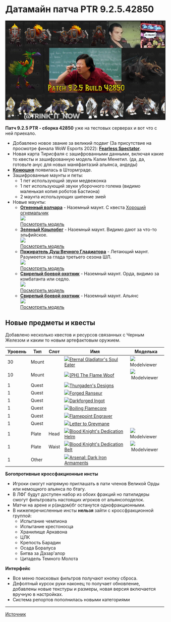 # Датамайн патча PTR 9.2.5.42850

<center>
<img src=https://raw.githubusercontent.com/MagicalCow/TrinkIT-News/main/Assets/MMC10463/MMC10463-1.png float=center border=2>
</center>

**Патч 9.2.5 PTR - сборка 42850** уже на тестовых серверах и вот что с ней приехало.  
  

- Добавлено новое звание за великий подвиг (За присутствие на просмотре финала WoW Esports 2022): **[Fearless Spectator](https://ptr.wowhead.com/achievement=15594)**.
- Новая карта Тирисфаля с зашифрованными данными, включая какие то квесты и зашифрованную модель Калии Менетил. (да, да, готовьте анус для новых маняфантазий альянса, андеды)
- **[Конюшня](https://twitter.com/MrGMYT/status/1506348802248220684)** появилась в Штормграде.
- Зашифрованные маунты и петы:  
    - 1 пет использующий звуки медвежонка
    - 1 пет использующий звуки уборочного голема (видимо маленькая копия роботов Бастиона)
    - 2 маунта использующих шипение змей
- Новые маунты:  
    - **[Огненный волчара](https://ptr.wowhead.com/spell=369666)** \- Наземный маунт. С квеста [Хороший огнемальчик](https://ptr.wowhead.com/quest=65564/good-fiery-boy)  
	<a href="https://ptr.wowhead.com/spell=369666/ph-the-flame-woof#modelviewer"><img src="https://media.mmo-champion.com/images/news/2022/march/TheFlameWoof.jpg" align="bottom" height="150"><br>Посмотреть модель</a>
    - **[Зеленый Крылобег](https://ptr.wowhead.com/spell=370620)** \- Наземный маунт. Видимо дают за что-то эльфийское.  
	<a href="https://ptr.wowhead.com/spell=370620#modelviewer"><img src="https://media.mmo-champion.com/images/news/2022/march/GreenHawkstrider.jpg" align="bottom" height="150"><br>Посмотреть модель</a>
    - **[Пожиратель Душ Вечного Гладиатора](https://ptr.wowhead.com/spell=370346)** \- Летающий маунт. Разумеется за глада третьего сезона ШЛ.  
	<a href="https://ptr.wowhead.com/spell=370346#modelviewer"><img src="https://media.mmo-champion.com/images/news/2022/march/EternalGladiatorsSoulEater.jpg" align="bottom" height="150"><br>Посмотреть модель</a>
    - **[Свирепый боевой охотник](https://ptr.wowhead.com/spell=349823)** \- Наземный маунт. Орда, видимо за комбатанта или седло.  
	<a href="https://ptr.wowhead.com/spell=349823#modelviewer"><img src="https://media.mmo-champion.com/images/news/2022/march/ViciousWarstalkerHorde.jpg" align="bottom" height="150"><br>Посмотреть модель</a>
    - **[Свирепый боевой охотник](https://ptr.wowhead.com/spell=349824)** \- Наземный маунт. Альянс  
	<a href="https://ptr.wowhead.com/spell=349824#modelviewer"><img src="https://media.mmo-champion.com/images/news/2022/march/ViciousWarstalkerAlliance.jpg" align="bottom" height="150"><br>Посмотреть модель</a>

## Новые предметы и квесты  

Добавлено несколько квестов и ресурсов связанных с Черным Железом и каким то новым артефактовым оружием.

| Уровень | Тип | Слот | Имя | Моделька |
| --- | --- | --- | --- | --- |
| 30 | Mount |  | [![](https://icons.wowdb.com/ptr/small/inv_shadebeastmount_orange.jpg?42850)](https://ptr.wowdb.com/items/191290-eternal-gladiators-soul-eater)[Eternal Gladiator's Soul Eater](https://ptr.wowdb.com/items/191290-eternal-gladiators-soul-eater) | ![](https://media.mmo-champion.com/images/news/2017/march/3dButton.png) Modelviewer |
| 10 | Mount |  | [![](https://icons.wowdb.com/ptr/small/inv_darkhoundmount.jpg?42850)](https://ptr.wowdb.com/items/191123-ph-the-flame-woof)[\[PH\] The Flame Woof](https://ptr.wowdb.com/items/191123-ph-the-flame-woof) | ![](https://media.mmo-champion.com/images/news/2017/march/3dButton.png) Modelviewer |
| 1 | Quest |  | [![](https://icons.wowdb.com/ptr/small/inv_scroll_16.jpg?42850)](https://ptr.wowdb.com/items/184894-thurgadens-designs)[Thurgaden's Designs](https://ptr.wowdb.com/items/184894-thurgadens-designs) |  |
| 1 | Quest |  | [![](https://icons.wowdb.com/ptr/small/inv_spear_10.jpg?42850)](https://ptr.wowdb.com/items/184895-forged-ranseur)[Forged Ranseur](https://ptr.wowdb.com/items/184895-forged-ranseur) |  |
| 1 | Quest |  | [![](https://icons.wowdb.com/ptr/small/inv_ingot_mithril.jpg?42850)](https://ptr.wowdb.com/items/184915-darkforged-ingot)[Darkforged Ingot](https://ptr.wowdb.com/items/184915-darkforged-ingot) |  |
| 1 | Quest |  | [![](https://icons.wowdb.com/ptr/small/ability_vehicle_demolisherflamecatapult.jpg?42850)](https://ptr.wowdb.com/items/184916-boiling-flamecore)[Boiling Flamecore](https://ptr.wowdb.com/items/184916-boiling-flamecore) |  |
| 1 | Quest |  | [![](https://icons.wowdb.com/ptr/small/inv_knife_1h_pandung_c_01.jpg?42850)](https://ptr.wowdb.com/items/184917-flamepoint-engraver)[Flamepoint Engraver](https://ptr.wowdb.com/items/184917-flamepoint-engraver) |  |
| 1 | Quest |  | [![](https://icons.wowdb.com/ptr/small/inv_letter_18.jpg?42850)](https://ptr.wowdb.com/items/191034-letter-to-greymane)[Letter to Greymane](https://ptr.wowdb.com/items/191034-letter-to-greymane) |  |
| 1 | Plate | Head | [![](https://icons.wowdb.com/ptr/small/inv_helm_plate_raidpaladin_s_01.jpg?42850)](https://ptr.wowdb.com/items/191553-blood-knights-dedication-helm)[Blood Knight's Dedication Helm](https://ptr.wowdb.com/items/191553-blood-knights-dedication-helm) | ![](https://media.mmo-champion.com/images/news/2017/march/3dButton.png) Modelviewer |
| 1 | Plate | Waist | [![](https://icons.wowdb.com/ptr/small/inv_belt_plate_raidpaladin_s_01.jpg?42850)](https://ptr.wowdb.com/items/191554-blood-knights-dedication-belt)[Blood Knight's Dedication Belt](https://ptr.wowdb.com/items/191554-blood-knights-dedication-belt) | ![](https://media.mmo-champion.com/images/news/2017/march/3dButton.png) Modelviewer |
| 1 | Other |  | [![](https://icons.wowdb.com/ptr/small/inv_staff_2h_darkirondwarf_d_01.jpg?42850)](https://ptr.wowdb.com/items/184922-arsenal-dark-iron-armaments)[Arsenal: Dark Iron Armaments](https://ptr.wowdb.com/items/184922-arsenal-dark-iron-armaments) |
  
**Богопротивные кроссфакционные инсты**  

- Игроки смогут напрямую приглашать в пати членов Великой Орды или немощного альянса по бтагу.
- В ЛФГ будут доступен набор из обоих фракций но патилидеры смогут фильтровать настоящих игроков от альянсоподелок.
- Матчи на арене и р(андом)бг останутся однофракционными.
- В нижеперечисленные инсты **нельзя** зайти с кроссфракционной группой:  
    - Испытание чемпиона
    - Испытание крестоносца
    - Хранилище Аркавона
    - ЦЛК
    - Крепость Барадин
    - Осада Боралуса
    - Битва за Дазар'алор
    - Цитадель Темного Молота

**Интерфейс**  

- Все меню поисковых фильтров получают кнопку сброса.
- Дефолтный курсок руки наконец то получает обновление, добавлены новые текстуры и размеры, новая версия включается вручную в настройках.
- Система репортов пополнилась новыми категориями

<!--  
**Ачивки**  

- [Dancing Machine](https://ptr.wowhead.com/achievement=15221) Complete the Darkmoon Faire achievements listed below. Toy Reward: Dance Dance Darkmoon. 10 points.
- [Shadowlands Keystone Hero: Season Three](https://ptr.wowhead.com/achievement=15506/#42614-42850) Attain a Mythic+ Rating of at least 3000 during Shadowlands Season Three. ~Account Wide.~
- [Eternal Gladiator's Soul Eater (New)](https://ptr.wowhead.com/achievement=15612/#42614-42850) Obtain the Eternal Gladiator's Soul Eater from Shadowlands Season 4. Account Wide.
- [Challenger I: Shadowlands Season 4 (New)](https://ptr.wowhead.com/achievement=15600/#42614-42850) Earn the rank of Challenger I during Shadowlands Season 4. Title Reward: Challenger.
- [Challenger II: Shadowlands Season 4 (New)](https://ptr.wowhead.com/achievement=15601/#42614-42850) Earn the rank of Challenger II during Shadowlands Season 4.
- [Combatant I: Shadowlands Season 4 (New)](https://ptr.wowhead.com/achievement=15609/#42614-42850) Earn the rank of Combatant I during Shadowlands Season 4. Title Reward: Combatant.
- [Combatant II: Shadowlands Season 4 (New)](https://ptr.wowhead.com/achievement=15610/#42614-42850) Earn the rank of Combatant II during Shadowlands Season 4.
- [Duelist: Shadowlands Season 4 (New)](https://ptr.wowhead.com/achievement=15604/#42614-42850) Earn the rank of Duelist during Shadowlands Season 4. Title Reward: Duelist.
- [Eternal Combatant (New)](https://ptr.wowhead.com/achievement=15598/#42614-42850) Account Wide.
- [Eternal Combatant (New)](https://ptr.wowhead.com/achievement=15599/#42614-42850) Account Wide.
- [Eternal Gladiator: Shadowlands Season 4 (New)](https://ptr.wowhead.com/achievement=15606/#42614-42850) End Shadowlands PvP Season 4 in the top 0.1% of the 3v3 arena ladder (requires 150 games won on your current faction in Shadowlands Season 4). Title Reward: Eternal Gladiator.
- [Gladiator: Shadowlands Season 4 (New)](https://ptr.wowhead.com/achievement=15605/#42614-42850) Win 50 3v3 games while at Elite rank during Shadowlands Season 4. Reward: Gladiator Mount and Gladiator Title.
- [Hero of the Alliance: Eternal (New)](https://ptr.wowhead.com/achievement=15608/#42614-42850) End Shadowlands Season 4 in the top 0.5% of the rated battleground ladder (requires 50 games won on your current faction in Shadowlands Season 4).
- [Hero of the Horde: Eternal (New)](https://ptr.wowhead.com/achievement=15607/#42614-42850) End Shadowlands Season 4 in the top 0.5% of the rated battleground ladder (requires 50 games won on your current faction in Shadowlands Season 4).
- [Rival I: Shadowlands Season 4 (New)](https://ptr.wowhead.com/achievement=15602/#42614-42850) Earn the rank of Rival I during Shadowlands Season 4. Title Reward: Rival.
- [Rival II: Shadowlands Season 4 (New)](https://ptr.wowhead.com/achievement=15603/#42614-42850) Earn the rank of Rival II during Shadowlands Season 4.
- [Fearless Spectator (New)](https://ptr.wowhead.com/achievement=15594/#42614-42850) Witness the 2022 WoW Esports Finals! Title Reward: Fearless Spectator. Account Wide.
- [9.2 ZM - Cypher System - Talent Research Started - Sopranian (copy) (New)](https://ptr.wowhead.com/achievement=15593/#42614-42850) Account Wide.
- [9.2 ZM - Cypher System - Talent Research Started - Trebalim (fixed) (New)](https://ptr.wowhead.com/achievement=15592/#42614-42850) Account Wide.
- [9.2 ZM - Cypher System - Talent Research Started - Trebalim (old)](https://ptr.wowhead.com/achievement=15571/#42614-42850) Name changed from " 9.2 ZM - Cypher System - Talent Research Started - Trebalim" to " 9.2 ZM - Cypher System - Talent Research Started - Trebalim (old)".

**Спеллы**  

**Item Set Bonuses**  
- [Ashes to Ashes](https://ptr.wowhead.com/spell=363677/#42614-42850) When you benefit from Art of War, you gain Seraphim for ~2 sec.~ 3 sec.
- [Calamitous Crescendo](https://ptr.wowhead.com/spell=363953/#42614-42850) While Agony, Corruption, and Unstable Affliction are active, your Shadow Bolt has a ~20%~ 30% chance to make your next Malefic Rapture cost no Soul Shards and cast instantly.
- [Celestial Pillar](https://ptr.wowhead.com/spell=364423/#42614-42850) Entering Lunar Eclipse creates a Fury of Elune at ~25%~ 20% effectiveness that follows your current target for 8 sec.
- [Deliberate Malice](https://ptr.wowhead.com/spell=364437/#42614-42850) Malefic Rapture's damage is increased by ~15%~ 25% and each cast extends the duration of Corruption, Agony, and Unstable Affliction by 2 sec.
- [Frenzied Destruction](https://ptr.wowhead.com/spell=363738/#42614-42850) Raging Blow has a 20% chance to grant Recklessness for ~4 sec.~ 3 sec.
- [Frenzied Destruction](https://ptr.wowhead.com/spell=364554/#42614-42850) Raging Blow deals ~15%~ 10% increased damage and gains an additional charge.
- [Harvest Time](https://ptr.wowhead.com/spell=363560/#42614-42850) Your minions deal ~5%~ 10% increased damage. When Soul Reaper's secondary effect triggers, this bonus increases to ~25% for 8 seconds.~ 50% for 8 seconds.
- [Heart of the Lion](https://ptr.wowhead.com/spell=364416/#42614-42850) Each combo point spent reduces the cooldown of Berserk by ~0.5 sec.~ 0.7 sec.
- [Killing Frenzy](https://ptr.wowhead.com/spell=363665/#42614-42850) Kill Command critical hits ~increase~ empower your next Cobra Shot or Multi-Shot, increasing the damage and cooldown reduction of ~your next Cobra Shot by 40%.~ Cobra Shot by 40% or causing Multi-Shot to grant an additional 6.0 sec of Beast Cleave.
- [Sickle of the Lion](https://ptr.wowhead.com/spell=363498/#42614-42850) Entering Berserk causes you to strike all nearby enemies, dealing ~\[ 320.2%~ \[ 400.25% of Attack Power \] Bleed damage over 10 sec. Deals reduced damage beyond 8 targets.
- [Umbral Infusion](https://ptr.wowhead.com/spell=363497/#42614-42850) While in an Eclipse, the cost of Starsurge and Starfall is reduced by ~20%.~ 15%.

 
 ![](https://static.mmo-champion.com/mmoc/images/icons/ideathknights.gif)
 **Death Knight** ([Forums](https://www.mmo-champion.com/forums/269-Death-Knight), [Talent Calculator](https://ptr.wowdb.com/talent-calculator#Y))  
**Blood, Frost, Unholy**  

- [Spellwarden](https://ptr.wowhead.com/spell=356332/#42614-42850) Rune of Spellwarding is applied to you with ~100%~ 50% increased effect. PvP Talent. PvP Talent. Requires DeathKnight. Requires level 10.

  
 ![](https://static.mmo-champion.com/mmoc/images/icons/images.gif)
 **Mage** ([Forums](https://www.mmo-champion.com/forums/272-Mage), [Talent Calculator](https://ptr.wowdb.com/talent-calculator#g))  

- [Frozen Orb](https://ptr.wowhead.com/spell=84721/#42614-42850) Launches an orb of swirling ice up to 40 yards forward which deals up to ~\[ 300%~ \[ 286.4% of Spell Power \] Frost damage to all enemies it passes through. Deals reduced damage beyond 8 targets. Grants 1 charge of Fingers of Frost when it first damages an enemy. Enemies damaged by the Frozen Orb are slowed by 30% for 3 sec. 100 yd range. Instant.
- [Portal](https://ptr.wowhead.com/spell=343140/#42614-42850) Creates a portal, teleporting group members that use it to a Major City. 4% of Base Mana. ~10 sec cast.~ Instant.
- [Teleport](https://ptr.wowhead.com/spell=343127/#42614-42850) Teleports you to a major city. 3% of Base Mana. ~10 sec cast.~ Instant.

  
**Fire**  

- [Flamecannon](https://ptr.wowhead.com/spell=203284/#42614-42850) After standing still in combat for 2 sec, your maximum health increases by 3%, damage done increases by 3%, and range of your Fire spells increase by 3 yards. This effect stacks up to 5 times and lasts for ~5~ 3 sec. PvP Talent. PvP Talent. Requires Mage. Requires level 10.
- [Pyrokinesis](https://ptr.wowhead.com/spell=203283/#42614-42850) Your Fireball reduces the cooldown of your Combustion by ~3~ 2 sec. PvP Talent. PvP Talent. Requires Mage. Requires level 10.
- [Tinder](https://ptr.wowhead.com/spell=203275/#42614-42850) If you have not cast Fireball for 8 sec, your next Fireball will deal 30% increased damage with a ~50%~ 30% reduced cast time. PvP Talent. PvP Talent. Requires Mage. Requires level 10.

  
**Frost**  

- [Blizzard](https://ptr.wowhead.com/spell=190356/#42614-42850) Ice shards pelt the target area, dealing ~\[ 97.3%~ \[ 90.1% of Spell Power \] Frost damage over 8 sec and reducing movement speed by 50% for 3 sec. Each time Blizzard deals damage, the cooldown of Frozen Orb is reduced by 0.25 sec. Mage - Frost Spec. Mage - Frost Spec. 2.5% of Base Mana. 40 yd range. 8 sec cast (Channeled). 8 sec cooldown.
- [Frozen Orb](https://ptr.wowhead.com/spell=84714/#42614-42850) Launches an orb of swirling ice up to 40 yards forward which deals up to ~\[ 300%~ \[ 286.4% of Spell Power \] Frost damage to all enemies it passes through. Deals reduced damage beyond 8 targets. Grants 1 charge of Fingers of Frost when it first damages an enemy. Enemies damaged by the Frozen Orb are slowed by 30% for 3 sec. Mage - Frost Spec. Mage - Frost Spec. 1% of Base Mana. 40 yd range. 15 sec cast (Channeled). 60 sec cooldown.

  
 ![](https://static.mmo-champion.com/mmoc/images/icons/imonk.gif)
 **Monk** ([Forums](https://www.mmo-champion.com/forums/341-Monk), [Talent Calculator](https://ptr.wowdb.com/talent-calculator#o))  
**Windwalker**  

- [Reverse Harm](https://ptr.wowhead.com/spell=342928/#42614-42850) Increases the healing done by Expel Harm by ~100%~ 60%, and your Expel Harm now generates 1 additional Chi. PvP Talent. PvP Talent. Requires Monk. Requires level 10.

  
 ![](https://static.mmo-champion.com/mmoc/images/icons/ipriests.gif)
 **Priest** ([Forums](https://www.mmo-champion.com/forums/274-Priest), [Talent Calculator](https://ptr.wowdb.com/talent-calculator#U))  
**Discipline, Holy, Shadow**  

- [Improved Mass Dispel](https://ptr.wowhead.com/spell=341167/#42614-42850) Mass Dispel's cooldown is reduced to ~15~ 25 sec and its cast time is reduced by 1 sec. PvP Talent. PvP Talent. Requires Priest. Requires level 10.

  
 ![](https://static.mmo-champion.com/mmoc/images/icons/ishamans.gif)
 **Shaman** ([Forums](https://www.mmo-champion.com/forums/276-Shaman), [Talent Calculator](https://ptr.wowdb.com/talent-calculator#c))  
**Elemental**  

- [Storm Elemental](https://ptr.wowhead.com/spell=192249/#42614-42850) Calls forth a Greater Storm Elemental to hurl gusts of wind that damage the Shaman's enemies for 30 sec. While the Storm Elemental is active, each time you cast Lightning Bolt or Chain Lightning, the cast time of Lightning Bolt and Chain Lightning is reduced by 3%, stacking up to ~20~ 10 times. 1 charge. Elemental Shaman - Level 35 Talent. Elemental Shaman - Level 35 Talent. 40 yd range. Instant. 2.5 min recharge. 1 charge.

  
**Enhancement**  

- [Fire Nova](https://ptr.wowhead.com/spell=333974/#42614-42850) Erupt a burst of fiery damage from all targets affected by your Flame Shock, dealing \[ 42% of Attack Power \] Fire damage to up to 6 targets within 8 yds of your Flame Shock targets. Requires ~One-Handed Axes, One-Handed Maces, Fist Weapons, Daggers~ Weapon. Enhancement Shaman - Level 35 Talent. Enhancement Shaman - Level 35 Talent. 1% of Base Mana. Melee range. Instant. 15 sec cooldown.

  
 ![](https://static.mmo-champion.com/mmoc/images/icons/iwarriors.gif)
 **Warrior** ([Forums](https://www.mmo-champion.com/forums/278-Warrior), [Talent Calculator](https://ptr.wowdb.com/talent-calculator#E))  
**Protection**  

- [Protection Warrior](https://ptr.wowhead.com/spell=137048/#42614-42850) Increases damage/healing by ~10%~ 17%: Bladestorm, Bladestorm Off-Hand, Bloodthirst Heal, Charge, Deep Wounds, Demolition, Devastate, Devastator, Dragon Charge, Dragon Roar, Execute, Hamstring, Heroic Leap, Heroic Throw, Impending Victory, Raging Blow, Ravager, Revenge, Shattering Throw, Shield Bash, Shield Slam, Shockwave, Slam, Storm Bolt, Thunder Clap, Victory Rush, Warbringer, Whirlwind, Whirlwind Off-Hand Increases periodic damage/healing by ~10%~ 17%: Bladestorm, Bladestorm Off-Hand, Bloodthirst Heal, Charge, Deep Wounds, Demolition, Devastate, Devastator, Dragon Charge, Dragon Roar, Execute, Hamstring, Heroic Leap, Heroic Throw, Impending Victory, Raging Blow, Ravager, Revenge, Shattering Throw, Shield Bash, Shield Slam, Shockwave, Slam, Storm Bolt, Thunder Clap, Victory Rush, Warbringer, Whirlwind, Whirlwind Off-Hand Warrior - Protection Spec. Warrior - Protection Spec.

  
**Runeforge Legendary Abilities**  
 **![](https://static.mmo-champion.com/mmoc/images/icons/iwarriors.gif)
 **Warrior** ([Forums](https://www.mmo-champion.com/forums/278-Warrior), [Talent Calculator](https://ptr.wowdb.com/talent-calculator#E))**  

- [Glory](https://ptr.wowhead.com/spell=353577/#42614-42850) Arms: Conqueror's Banner affects 1 additional ally and every 20 Rage you spend while it is active increases the duration of your banner by 0.5 sec, Fury: Conqueror's Banner affects 1 additional ally and every ~20~ 25 Rage you spend while it is active increases the duration of your banner by 0.5 sec. Protection, Initial: Conqueror's Banner affects 1 additional ally and every 10 Rage you spend while it is active increases the duration of your banner by 0.5 sec. Instant.

  
**Item Effects**  

- [\[Daon Test\]Beast Battle-Training Stone (New)](https://ptr.wowhead.com/spell=370240/#42614-42850) Add 2,000 XP to a battle pet in the Beast family. 15 yd range. Instant.
- [\[Daon Test\]Immaculate Elemental Battle-Stone (New)](https://ptr.wowhead.com/spell=370241/#42614-42850) Instantly upgrades an Elemental battle pet to Epic quality. 15 yd range. Instant. 1 sec global cooldown.
- [\[Daon Test\]Ultimate Battle-Training (New)](https://ptr.wowhead.com/spell=370183/#42614-42850) Instantly trains any battle pet to gain 25 levels. The stone is consumed on use. 15 yd range. Instant.
- [Absorptialic](https://ptr.wowhead.com/spell=365545/#42614-42850) 10% chance to absorb enemy Spell damage. This effect will last for 15 min. Only works in Shadowlands outdoor areas or Oribos. ~Instant.~ 3 sec cast.
- [Alacrialic](https://ptr.wowhead.com/spell=361358/#42614-42850) Increase Haste by 5%. This effect will last for 15 min. Only works in Shadowlands outdoor areas or Oribos. ~Instant.~ 3 sec cast.
- [Architect's Ingenuity](https://ptr.wowhead.com/spell=367307/#42614-42850) Whenever a nearby Automa dies, your cooldowns recover ~15% more quickly for 10 sec.~ 5% more quickly for 30 sec.
- [Arsenal: Dark Iron Armaments (New)](https://ptr.wowhead.com/spell=366756/#42614-42850) Collect the appearances of the Dark Iron Armaments. Instant.
- [Assembling](https://ptr.wowhead.com/spell=359607/#42614-42850) Weave 15 Ephemera Strands together to create something new. 5 sec cast. Reagents: ~Item #187728 x 15.~ Ephemera Strands x 15.
- [Assembling](https://ptr.wowhead.com/spell=359716/#42614-42850) Combine Kismetric Circlet with 100 Trace Engimet, 10 Ephemera Strands and 5 Eidolic Particles. 5 sec cast. Reagents: Trace Enigmet x 100, ~Item #187728~ Ephemera Strands x 10, Eidolic Particles x 5, Item #187791.
- [Brood of the Endless Feast](https://ptr.wowhead.com/spell=367336/#42614-42850) Your damaging abilities have a high chance to smell out the scent of delicious soul energy, stacking up to 100 times. At full stacks, a swarm of devourers burst forth, chomping your target for 0 Physical damage. Effects that cause your target to move generate bonus stacks. Approximately ~20 procs per minute.~ 50 procs per minute.
- [Chains of Domination](https://ptr.wowhead.com/spell=367931/#42614-42850) Drive a spike into your target, dealing 0 Physical damage and creating a chain link between you for 20 sec. While the chain persists, 25% of all damage dealt to the target is stored within it, up to a maximum of 0. Moving away from your target will rip the chain out, dealing the stored amount as Shadow damage to all enemies within 8 yds of them. 15 yd range. Instant. 3 min cooldown. ~20 sec global cooldown.~
- [Codex of Renewed Vigor](https://ptr.wowhead.com/spell=351138/#42614-42850) Name changed from "Mysterious Core" to "Codex of Renewed Vigor". Recite the words of the codex to invigorate ally forces. ~30 yd range. Instant.~ 25 yd range. 2 sec cast.
- [Constialic](https://ptr.wowhead.com/spell=365541/#42614-42850) Increase Stamina by 10%. This effect will last for 15 min. Only works in Shadowlands outdoor areas or Oribos. ~Instant.~ 3 sec cast.
- [Cosmic Protoweave](https://ptr.wowhead.com/spell=361020/#42614-42850) Taking damage has a chance to ~trigger the infused~ infuse you with Cosmic energy, healing you for 0.
- [Deflectialic](https://ptr.wowhead.com/spell=365544/#42614-42850) 10% chance to deflect enemy Physical attacks. This effect will last for 15 min. Only works in Shadowlands outdoor areas or Oribos. ~Instant.~ 3 sec cast.
- [Devourer Essence Stone](https://ptr.wowhead.com/spell=360980/#42614-42850) ~Slaying enemies increases your highest secondary by 0 for a brief amount of time, stacking up to 10 times.~ When you kill an enemy that yields experience or honor, your highest secondary is increased by 0 for 20 sec, stacking up to 5 times.
- [Efficialic](https://ptr.wowhead.com/spell=365551/#42614-42850) Your abilities have a 10% chance to incur no cooldown. This effect will last for 15 min. Only works in Shadowlands outdoor areas or Oribos. ~Instant.~ 3 sec cast.
- [Ephemera Harmonizing Stone](https://ptr.wowhead.com/spell=365457/#42614-42850) ~Your~ Your spells and abilities have a chance to ~harmonize a mote of Ephemera nearby, increasing pri by 0 for 15 sec when acquired.~ create a mote of harmonized ephemera nearby. Collecting the mote grants you 0 pri for 15 sec.
- [Ephemera-Infused Mesh (New)](https://ptr.wowhead.com/spell=370353/#42614-42850) Add a socket to a Shadowlands Season 3 item that does not already have one. Can be used on Helms, Necks, Bracers, Belts, or Rings. Instant.
- [Erratic Genesis Matrix](https://ptr.wowhead.com/spell=360370/#42614-42850) ~Being struck by an enemy~ Taking damage builds sparks of power. At 5 stacks, the next attacker is shocked for 0 Cosmic damage.
- [Extractialic](https://ptr.wowhead.com/spell=365547/#42614-42850) Increase gold from looting by 2% and completing quests by 10%. This effect will last for 15 min. Only works in Shadowlands outdoor areas or Oribos. ~Instant.~ 3 sec cast.
- [Feeding (New)](https://ptr.wowhead.com/spell=367764/#42614-42850) Feed a Charred Steak to your Bloodhound Mastiff. 8 yd range. 1.5 sec cast.
- [Flexialic](https://ptr.wowhead.com/spell=365524/#42614-42850) Increase Versatility by 5%. This effect will last for 15 min. Only works in Shadowlands outdoor areas or Oribos. ~Instant.~ 3 sec cast.
- [Focialic](https://ptr.wowhead.com/spell=365527/#42614-42850) Increase Mastery by 5%. This effect will last for 15 min. Only works in Shadowlands outdoor areas or Oribos. ~Instant.~ 3 sec cast.
- [Fortialic](https://ptr.wowhead.com/spell=365548/#42614-42850) This effect will absorb a lethal attack, recovering 25% of your maximum health instead. This effect can only occur once every 10 min. This effect will last for 15 min. Only works in Shadowlands outdoor areas or Oribos. ~Instant.~ 3 sec cast.
- [Glory](https://ptr.wowhead.com/spell=364934/#42614-42850) Arms: Conqueror's Banner affects 1 additional ally and every 20 Rage you spend while it is active increases the duration of your banner by 0.5 sec, Fury: Conqueror's Banner affects 1 additional ally and every ~20~ 25 Rage you spend while it is active increases the duration of your banner by 0.5 sec. Protection, Initial: Conqueror's Banner affects 1 additional ally and every 10 Rage you spend while it is active increases the duration of your banner by 0.5 sec.
- [Grim Eclipse](https://ptr.wowhead.com/spell=367924/#42614-42850) Manifest a Quasar which orbits your target, blasting it with 0 Cosmic damage over ~until cancelled. After until cancelled~ 7 sec. After 7 sec, the Quasar stabilizes, creating an Event Horizon for 10 sec which grants you 0 Haste while within its perimeter. 40 yd range. Instant. 2 min cooldown. ~20 sec global cooldown.~
- [Healialic](https://ptr.wowhead.com/spell=365542/#42614-42850) Restores 1% of max health to raid or party members within 30 yards every 1 sec. This effect will last for 15 min. Only works in Shadowlands outdoor areas or Oribos. ~Instant.~ 3 sec cast.
- [Heart of a Gargoyle](https://ptr.wowhead.com/spell=343399/#42614-42850) Increase your armor by 0 and regenerate 0 health every ~2 sec for 12~ 1 sec for 6 sec, but you are slowed by 50%. Instant. 1.2 min cooldown.
- [Infusion of Renown](https://ptr.wowhead.com/spell=361734/#42614-42850) Increase the Renown of your currently active Covenant to ~40\. 2 sec cast.~ 60\. 2 sec cast.
- [Infusion of Renown (New)](https://ptr.wowhead.com/spell=370359/#42614-42850) Increase the Renown of your currently active Covenant by 1. 2 sec cast.
- [Infusion: Corpse Purification](https://ptr.wowhead.com/spell=360046/#42614-42850) ~Slaying a creature has a chance to reduce their corpse into a summation of reagents.~ When you kill an enemy that yields experience or honor you have a chance to purify their corpse, granting you additional reagents.
- [Jiro Musical Circle](https://ptr.wowhead.com/spell=367202/#42614-42850) Summon a circle of Jiro to serenade you. 1.5 sec cast. ~15 min cooldown.~ 60 min cooldown.
- [Kill Credit (New)](https://ptr.wowhead.com/spell=369381/#42614-42850) Instant. 1.7 hrs cooldown.
- [Kill Credit (New)](https://ptr.wowhead.com/spell=369383/#42614-42850) Instant. 1.7 hrs cooldown.
- [Lion's Hope](https://ptr.wowhead.com/spell=367950/#42614-42850) Your spells have a chance to grant Hope, increasing your ~damage and healing by 0 for 0~ Intellect by 0 for 12 seconds. You have a greater chance to gain Hope when targeting allies or enemies at lower health. Instant.Approximately 20 procs per minute.
- [Magically Regulated Automa Core](https://ptr.wowhead.com/spell=360072/#42614-42850) ~Your~ Your spells and abilities have a chance to ~spawn an unstable Automa Core which detonates after 4 sec, dealing 0 Cosmic damage to~ create an unstable Automa Core near the target. The Core detonates after 4 sec, causing 0 Cosmic damage to nearby enemies and healing nearby allies for 0.
- [Obscurialic](https://ptr.wowhead.com/spell=365539/#42614-42850) Increase Avoidance by 10%. This effect will last for 15 min. Only works in Shadowlands outdoor areas or Oribos. ~Instant.~ 3 sec cast.
- [Osmosialic](https://ptr.wowhead.com/spell=365522/#42614-42850) Increase Leech by 5%. This effect will last for 15 min. Only works in Shadowlands outdoor areas or Oribos. ~Instant.~ 3 sec cast.
- [Perceptialic](https://ptr.wowhead.com/spell=361356/#42614-42850) Increase Critical Strike chance by 5%. This effect will last for 15 min. Only works in Shadowlands outdoor areas or Oribos. ~Instant.~ 3 sec cast.
- [Potentialic](https://ptr.wowhead.com/spell=365540/#42614-42850) Increase pri by 5%. This effect will last for 15 min. Only works in Shadowlands outdoor areas or Oribos. ~Instant.~ 3 sec cast.
- [Prepare Kettle of Stone Soup](https://ptr.wowhead.com/spell=359336/#42614-42850) Set out a Kettle of Stone Soup, ready to fill with delicious ingredients. Finish it to ~to feed up to 35 people in~ provide 70 servings to your raid or party! Once complete, restores 0 health and 0 mana over 20 sec. Must remain seated while eating. If you spend at least 10 seconds eating you will become well fed and gain 0 in a stat for 60 min. Melee range. 1 sec cast. 3 min cooldown.
- [Pulsating Riftshard](https://ptr.wowhead.com/spell=367802/#42614-42850) Places a Rift Portal in front of you that charges for ~4~ 3 sec sec before unleashing a blast of 0 Cosmic damage ~in a line. Enemies hit by the blast have their essence plundered~ split between enemies in a line. The portal plunders reality itself, granting you a shield for 20 sec which absorbs 0 damage, ~up to a maximum of 0. Damage is~ Damage and absorption are increased for each enemy struck, up to 5 enemies. Instant. ~3 min cooldown.~ 60 sec cooldown.
- [Punisher Mine](https://ptr.wowhead.com/spell=367999/#42614-42850) ~Instant.~ Drop six land mines for players to step on. Instant.
- [Pure-Air Sail Extensions](https://ptr.wowhead.com/spell=360975/#42614-42850) ~Increases~ Increases Наземный маунт speed by 10% while in the Shadowlands.
- [Reclaimer's Intensity Core](https://ptr.wowhead.com/spell=367835/#42614-42850) Whenever a nearby Automa dies, you exude Ephemera, healing up to 5 nearby allies for 0 over ~10 sec.~ 30 sec.
- [Reclaimer's Intensity Core](https://ptr.wowhead.com/spell=368894/#42614-42850) Call forth an Automa Medic which restores 0 mana to you over 10 sec before expiring. 30 yd range. Instant. ~2.5~ 1.5 min cooldown. 20 sec global cooldown.
- [Reflectialic](https://ptr.wowhead.com/spell=365546/#42614-42850) 5% chance to reflect incoming damage back to the attacker. This effect will last for 15 min. Only works in Shadowlands outdoor areas or Oribos. ~Instant.~ 3 sec cast.
- [Relialic](https://ptr.wowhead.com/spell=365550/#42614-42850) Your equipment suffers no durability loss. This effect will last for 15 min. Only works in Shadowlands outdoor areas or Oribos. ~Instant.~ 3 sec cast.
- [Remnant's Despair](https://ptr.wowhead.com/spell=367951/#42614-42850) Your damaging spells have a chance to inflict Despair upon your enemies, increasing the effect of your Diseases against them by 0 for ~0~ 12 seconds. You have a greater chance to inflict Despair against enemies who are at higher health. Instant.Approximately 20 procs per minute.
- [Resonant Carapace](https://ptr.wowhead.com/spell=367939/#42614-42850) When Pocopoc possesses a Coreless Scarabid, it reduces your damage taken by 10%. This effect will last for 15 min. Only works in Shadowlands outdoor areas or Oribos. ~Instant.~ 3 sec cast.
- [Resonant Gossamer](https://ptr.wowhead.com/spell=367938/#42614-42850) When Pocopoc possesses a Coreless Tarachnid, it gives you a chance to stun and poison melee attackers. This effect will last for 15 min. Only works in Shadowlands outdoor areas or Oribos. ~Instant.~ 3 sec cast.
- [Resonant Mucus](https://ptr.wowhead.com/spell=367940/#42614-42850) When Pocopoc possesses a Coreless Helicid, it has a chance when attacking to slow enemy attack and cast speed. This effect will last for 15 min. Only works in Shadowlands outdoor areas or Oribos. ~Instant.~ 3 sec cast.
- [Resonant Rage](https://ptr.wowhead.com/spell=367937/#42614-42850) When Pocopoc possesses a Coreless Vombata, it has a chance to cast an 8 sec sec Bloodlust on kill. This effect will last for 15 min. Only works in Shadowlands outdoor areas or Oribos. ~Instant.~ 3 sec cast.
- [Resonant Regrowth](https://ptr.wowhead.com/spell=367941/#42614-42850) When Pocopoc possesses a Coreless Geomental, it periodically builds a restorative shield around you. This shield will break upon taking damage, restoring 5% of your max health. Stacks up to 3 times. This effect will last for 15 min. Only works in Shadowlands outdoor areas or Oribos. ~Instant.~ 3 sec cast.
- [Rigialic](https://ptr.wowhead.com/spell=361357/#42614-42850) Increase critical damage and healing by 20%. This effect will last for 15 min. Only works in Shadowlands outdoor areas or Oribos. ~Instant.~ 3 sec cast.
- [Robustialic](https://ptr.wowhead.com/spell=365549/#42614-42850) Protects the bearer from stun, root, and snare effects from enemy creatures. This effect can only occur once every 30 sec. This effect will last for 15 min. Only works in Shadowlands outdoor areas or Oribos. ~Instant.~ 3 sec cast.
- [Sepulcher Chest Module (New)](https://ptr.wowhead.com/spell=368664/#42614-42850) Create a soulbound Sepulcher of the First Ones Class Set item appropriate for your class. 5 sec cast.
- [Sepulcher Hand Module (New)](https://ptr.wowhead.com/spell=368667/#42614-42850) Create a soulbound Sepulcher of the First Ones Class Set item appropriate for your class. 5 sec cast.
- [Sepulcher Helm Module (New)](https://ptr.wowhead.com/spell=368665/#42614-42850) Create a soulbound Sepulcher of the First Ones Class Set item appropriate for your class. 5 sec cast.
- [Sepulcher Leg Module (New)](https://ptr.wowhead.com/spell=368666/#42614-42850) Create a soulbound Sepulcher of the First Ones Class Set item appropriate for your class. 5 sec cast.
- [Sepulcher Shoulder Module (New)](https://ptr.wowhead.com/spell=368663/#42614-42850) Create a soulbound Sepulcher of the First Ones Class Set item appropriate for your class. 5 sec cast.
- [Singularity Supreme](https://ptr.wowhead.com/spell=367952/#42614-42850) Your offensive spells build stacks of Singularity, gaining 0 Versatility and Speed per stack, up to 20. Upon reaching 20, these bonuses are doubled and persist for ~0~ 20 seconds. After it expires, you lose all stacks and must wait ~0~ 40 seconds before approaching the Singularity again. ~Instant.~
- [Sustaining Armor Polish](https://ptr.wowhead.com/spell=361118/#42614-42850) Increases the duration of ~flasks, elixirs, and food buffs by 50%.~ Flask, Elixir, and Well Fed effects by 50%.
- [Tapping](https://ptr.wowhead.com/spell=358165/#42614-42850) Extracts residual energy and rare proto-materials from discarded forges in Zereth Mortis. Limited to 1 target. ~20 yd range (40 for friends~ 22 yd range). 1 sec cast. 3 sec cooldown.
- [Throw Pie (New)](https://ptr.wowhead.com/spell=370616/#42614-42850) Tosses a pie at a nearby thief. 20 yd range. 1 sec cast.
- [Toxicialic](https://ptr.wowhead.com/spell=365543/#42614-42850) ~Inflict~ Inflict up to 6% max health damage to up to 5 enemies within 40 yards every 5 sec. ~Elite enemies suffer 2% max health damage.~ This effect will last for 15 min. Only works in Shadowlands outdoor areas or Oribos. ~Instant.~ 3 sec cast.
- [Tribute to the Enlightened (New)](https://ptr.wowhead.com/spell=370356/#42614-42850) Grants 150 reputation with the Enlightened, up to Exalted reputation. Instant.
- [Twisted Judgment](https://ptr.wowhead.com/spell=367953/#42614-42850) Remove your target's soul to receive its final judgment. Slaying this soul will send it to the afterlife it truly deserves, granting you a Twisted Boon for ~0~ 60 seconds based on its destination. 30 yd range. Instant. ~3 min cooldown.~ 4 min cooldown. 20 sec global cooldown.
- [Unwind Fate](https://ptr.wowhead.com/spell=368205/#42614-42850) If you are killed by no more than 0 damage, the Weave of Warped Fates will unwind your fate, returning yourself to life and healing for 0. This effect can only occur once every ~6 min.~ 8 min.
- [Velocialic](https://ptr.wowhead.com/spell=365528/#42614-42850) Increase Speed by 10% and Mounted Speed by 20%. This effect will last for 15 min. Only works in Shadowlands outdoor areas or Oribos. ~Instant.~ 3 sec cast.

  
**Raid & Dungeon Abilities**  

- [Aftershock (New)](https://ptr.wowhead.com/spell=369650/#42614-42850) The impact area reverberates after 3 sec, inflicting 40 Physical damage to players within 7 yds. Unlimited range. Instant.
- [Aftershock (New)](https://ptr.wowhead.com/spell=369651/#42614-42850) The impact area reverberates after 3 sec, inflicting 40 Physical damage to players within 8 yds. Unlimited range. Instant.
- [Aftershock](https://ptr.wowhead.com/spell=362025/#42614-42850) The impact area reverberates after 3 sec, inflicting ~60~ 40 Physical damage to players within ~9 yds. Unlimited range. Instant.~ 6 yds. Unlimited range. Instant.
- [Befouled Barrier](https://ptr.wowhead.com/spell=365293/#42614-42850) Anduin summons a Befouled Barrier that inflicts 35 Twilight damage to all players and creates a barrier that persists for ~25~ 30 sec. 50% of healing received by players within the area is redirected to the barrier. Up to 450 healing received reduces the size of the barrier. Upon expiration, the barrier explodes and inflicts ~50~ 100 Twilight damage, tainting all players. This effect absorbs up to 1 healing received based on the size of the Befouled Barrier. 300 yd range. Instant.
- [Befouled Eruption](https://ptr.wowhead.com/spell=365853/#42614-42850) Anduin summons a Befouled Barrier that inflicts 35 Twilight damage to all players and creates a barrier that persists for ~25~ 30 sec. 50% of healing received by players within the area is redirected to the barrier. Up to 450 healing received reduces the size of the barrier. Upon expiration, the barrier explodes and inflicts ~50~ 100 Twilight damage, tainting all players. This effect absorbs up to 1 healing received based on the size of the Befouled Barrier. Instant.
- [Boon of Azeroth](https://ptr.wowhead.com/spell=363338/#42614-42850) Azeroth empowers the heroes of Azeroth, freeing them from their bonds and increasing Mastery by ~350~ 16, and Haste, Critical Strike and Versatility by 10%. Unlimited range. Instant.
- [Burden of Sin](https://ptr.wowhead.com/spell=361607/#42614-42850) All players gain Burden of Sin as the Prototype of Absolution becomes active. Every 2 sec, Burden of Sin inflicts ~9~ 18 Shadow damage per application. Unlimited range. Instant.
- [Burned Out (New)](https://ptr.wowhead.com/spell=369576/#42614-42850) Upon health depletion the Unstable Matter gains Burned Out, becoming immune to all damage. After 10 sec the Unstable Matter heals by 30%. Instant.
- [Chains of Anguish (New)](https://ptr.wowhead.com/spell=369808/#42614-42850) The Jailer binds his current target in chains, inflicting 60 Physical damage every 2 sec for 40 sec and growing in intensity over time. The target is chained to the nearest 3 allies, who suffer any Physical damage taken by the primary target until their chains are broken. Moving 30 yards from the primary target breaks a chain and triggers Chain Breaker. 300 yd range. Instant.
- [Compulsion](https://ptr.wowhead.com/spell=362397/#42614-42850) The Jailer marks several players with a wicked rune for 4 sec. Upon expiration the rune applies a shield that absorbs the next 300 damage for ~30~ 60 sec. While the shield holds the player is hostile to allies and is compelled to jump off the edge of the platform. Instant.
- [Compulsion](https://ptr.wowhead.com/spell=367198/#42614-42850) The Jailer marks several players with a wicked rune for 4 sec. Upon expiration the rune applies a shield that absorbs the next 300 damage for ~30~ 60 sec. While the shield holds the player is hostile to allies and is compelled to jump off the edge of the platform. Instant.
- [Degenerate](https://ptr.wowhead.com/spell=364073/#42614-42850) The Degeneration Automa inscribes the target with protoform energy, inflicting 10 Cosmic damage every 0.5 sec for 15 sec. Limited to 1 target. ~15~ 300 yd range. 15 sec cast (Channeled). 6 sec cooldown.
- [Deresolution](https://ptr.wowhead.com/spell=359608/#42614-42850) The Vigilant Guardian fires a beam of immense power that sweeps the battlefield and triggers several explosions, each inflicting ~10~ 70 Cosmic damage to all players caught within the blast. Unlimited range. Instant.
- [Earthbreaker Missiles](https://ptr.wowhead.com/spell=361677/#42614-42850) Halondrus unleashes a barrage of missiles that detonate for ~20~ 45 Cosmic damage to players within ~9~ 6 yds of the impact locations and cause an Aftershock. Unlimited range. Instant.
- [Earthbreaker Missiles (New)](https://ptr.wowhead.com/spell=369648/#42614-42850) Halondrus unleashes a barrage of missiles that detonate for 45 Cosmic damage to players within 6 yds of the impact locations and cause an Aftershock. Unlimited range. Instant.
- [Earthbreaker Missiles (New)](https://ptr.wowhead.com/spell=369649/#42614-42850) Halondrus unleashes a barrage of missiles that detonate for 45 Cosmic damage to players within 6 yds of the impact locations and cause an Aftershock. Unlimited range. Instant.
- [Encroaching Dominion](https://ptr.wowhead.com/spell=361225/#42614-42850) Domination Cores exude bolts of dark energy, inflicting ~30~ 50 Shadow damage to players within 4 yards of the impacts, and creating pools that last for 60 sec that inflict 20 Shadow damage every ~1.5~ 1 sec. to those who stand in them. Unlimited range. Instant.
- [Ephemeral Burst](https://ptr.wowhead.com/spell=365975/#42614-42850) The mote erupts if touched, inflicting ~20~ 25 Cosmic damage to the player. Unlimited range. Instant.
- [Eternity Engine](https://ptr.wowhead.com/spell=368146/#42614-42850) Halondrus' engine pulses with energy, inflicting ~0~ 2 Cosmic damage to all players every ~2~ 1 sec and growing in intensity every 20 sec. Instant.
- [Eternity Engine](https://ptr.wowhead.com/spell=368965/#42614-42850) Halondrus' engine pulses with energy, inflicting ~0~ 2 Cosmic damage to all players every 2 sec. Instant.
- [Eternity Overdrive](https://ptr.wowhead.com/spell=369266/#42614-42850) Halondrus' engine pulses with energy, inflicting ~0~ 2 Cosmic damage to all players every ~2~ 1 sec and growing in intensity every 20 sec. Unlimited range. Instant.
- [Exposed Core](https://ptr.wowhead.com/spell=360409/#42614-42850) The Vigilant Guardian exposes its core to cool down. All players suffer ~100~ 150 Cosmic damage every 1 sec. for 10 sec. 300 yd range. Instant.
- [Falling Debris](https://ptr.wowhead.com/spell=365810/#42614-42850) Corrupted pylons crash to the floor, inflicting ~65~ 100 Shadow damage to players within 25 yards of the impact location. Unlimited range. Instant.
- [Fractured Core](https://ptr.wowhead.com/spell=364845/#42614-42850) Damage sustained to this point has fractured the Vigilant Guardian's core. All players suffer ~11~ 14 Cosmic damage every 3 sec. Unlimited range. Instant.
- [Fragment of Hope](https://ptr.wowhead.com/spell=365816/#42614-42850) Fragment of Hope removes an application of Hopelessness from a player standing in the impact area. If no players are standing in the impact area the fragment bursts, inflicting ~25~ 55 Holy damage to all players. 300 yd range. Instant.
- [Genesis Relic](https://ptr.wowhead.com/spell=368900/#42614-42850) The Genesis Relic emits ~25~ 700 Cosmic damage, knocking players back. 300 yd range. Instant.
- [Hopebreaker](https://ptr.wowhead.com/spell=361816/#42614-42850) Anduin plunges Kingsmourne into the ground unleashing a wave of maw energy, inflicting ~40~ 35 Shadow damage to all players and an additional ~1~ 2 Shadow damage every 2 sec until Anduin reaches 100 willpower. This effect stacks. 300 yd range. Instant.
- [Hopebreaker](https://ptr.wowhead.com/spell=361818/#42614-42850) Anduin plunges Kingsmourne into the ground unleashing a wave of maw energy, inflicting ~40~ 35 Shadow damage to all players and an additional ~1~ 2 Shadow damage every 2 sec until Anduin reaches 100 willpower. This effect stacks. 300 yd range. Instant.
- [Lightshatter Beam](https://ptr.wowhead.com/spell=361309/#42614-42850) Halondrus inflicts 120 Cosmic damage to its current target and any players caught in the beam. Inflicts an additional ~20~ 6 Cosmic damage every 1 sec and increases damage taken from Lightshatter Beam by ~500%~ 50% for 6 sec. This effect stacks. Unlimited range. Instant.
- [Lightshatter Beam](https://ptr.wowhead.com/spell=359720/#42614-42850) Halondrus inflicts 120 Cosmic damage to its current target and any players caught in the beam. Inflicts an additional ~20~ 6 Cosmic damage every 1 sec and increases damage taken from Lightshatter Beam by ~500%~ 50% for 6 sec. This effect stacks. 200 yd range. Instant.
- [Massive Bang](https://ptr.wowhead.com/spell=363531/#42614-42850) Rygelon compacts a massive amount of stellar matter into an infinitesimally small point, exploding for ~799~ 2,000 Cosmic damage to all players. This damage cannot be mitigated or avoided. Unlimited range. Instant.
- [Meteor Cleave](https://ptr.wowhead.com/spell=360378/#42614-42850) The Jailer swings his flail in a huge arc, inflicting ~1,200~ 1,650 Physical damage split evenly between all players in front of him. All players hit are knocked back. The main target takes 500% increased ~damage from Meteor Cleave for 25~ Physical damage for 50 sec. Unlimited range. 2 sec cast.
- [Miserable End](https://ptr.wowhead.com/spell=366872/#42614-42850) The Jailer finishes with a crushing attack, inflicting 600 Physical damage split among all players within 10 yards of impact, knocking them back. If fewer than 5 players are hit the ground explodes, inflicting ~300~ 600 Shadow damage to all players. Instant.
- [Misery](https://ptr.wowhead.com/spell=362189/#42614-42850) The Jailer finishes with a crushing attack, inflicting 600 Physical damage split among all players within 10 yards of impact, knocking them back. If fewer than 5 players are hit the ground explodes, inflicting ~300~ 600 Shadow damage to all players. 1,000 yd range. Instant.
- [Misery](https://ptr.wowhead.com/spell=362190/#42614-42850) The Jailer finishes with a crushing attack, inflicting 600 Physical damage split among all players within 10 yards of impact, knocking them back. If fewer than 5 players are hit the ground explodes, inflicting ~300~ 600 Shadow damage to all players. 300 yd range. Instant.
- [Necrotic Claws](https://ptr.wowhead.com/spell=363020/#42614-42850) Leaps towards a target, inflicting ~80~ 33 Physical damage to all players within ~8~ 6 yards and reducing the effectiveness of healing and absorption effects received by ~3%. 50 yd range. Instant.~ 5%. 50 yd range. Instant.
- [Planetcracker Beam](https://ptr.wowhead.com/spell=369207/#42614-42850) Halondrus activates a Planetcracker Beam that inflicts ~30 Cosmic damage every 1~ 12 Cosmic damage every 0.25 sec to players in its area of effect. Unlimited range. Instant.
- [Purging Light](https://ptr.wowhead.com/spell=368428/#42614-42850) The beacon erupts when purging the effects of Hopelessness, inflicting ~20~ 5 Holy damage every 1 sec to all players for 3 sec. This effect stacks. Instant.
- [Quaking Steps](https://ptr.wowhead.com/spell=362130/#42614-42850) Halondrus' steps cause the earth to tremble, inflicting ~15~ 12 Physical damage to all players with each step. Instant.
- [Radioactive Core](https://ptr.wowhead.com/spell=366943/#42614-42850) The Vigilant Guardian's core radiates ~5~ 8 Cosmic damage to all players every 3 sec. Unlimited range. Instant.
- [Reclaim](https://ptr.wowhead.com/spell=360115/#42614-42850) Halondrus activates a shield that absorbs ~2%~ 3% of its maximum health. While the shield holds, Halondrus inflicts ~4~ 11 Cosmic damage every 1 sec and pulls players and ephemera toward its location. This effect grows in intensity over time. 4 sec cast.
- [Reclaim](https://ptr.wowhead.com/spell=362052/#42614-42850) Halondrus activates a shield that absorbs ~2%~ 3% of its maximum health. While the shield holds, Halondrus inflicts ~4~ 11 Cosmic damage every 1 sec and pulls players and ephemera toward its location. This effect grows in intensity over time. Instant.
- [Rune of Domination](https://ptr.wowhead.com/spell=365151/#42614-42850) The Jailer marks several players with an evil rune for ~6.5~ 6 sec. Upon expiration the rune inflicts 40 Shadow damage to players within 8 yards and triggers Dominating Will at the player’s location. Unlimited range. Instant.
- [Seismic Tremors](https://ptr.wowhead.com/spell=367082/#42614-42850) Halondrus creates tremors that inflict ~60~ 40 Physical damage to players within 6 yards. An Ephemeral Fissure is opened at each tremor's terminus. 200 yd range. Instant.
- [Seismic Tremors](https://ptr.wowhead.com/spell=368744/#42614-42850) Halondrus creates tremors that inflict ~60~ 40 Physical damage to players within 6 yards. An Ephemeral Fissure is opened at each tremor's terminus. Unlimited range. Instant.
- [Shattering Blast](https://ptr.wowhead.com/spell=359868/#42614-42850) The Jailer launches destructive magic at his current target, inflicting ~80~ 120 Shadow damage and an additional 12 Shadow damage every 1 sec for 18 sec to players within 10 yards. Pylons caught in the blast are destroyed. Unlimited range. Instant.
- [Soul Explosion](https://ptr.wowhead.com/spell=363031/#42614-42850) Upon death, the soul blasts a target area inflicting ~33~ 600 Shadow damage to players standing within 4 yards of the impact area. 300 yd range. Instant.
- [Unstable Core](https://ptr.wowhead.com/spell=360458/#42614-42850) Carrying the Unstable Core reduces the ~player’s~ player's movement speed by 50% and inflicts 4 Cosmic damage every 1 sec. The Unstable Core can be Detonated when it is near the Vigilant Guardian. 150 yd range. Instant.
- [Unstable Core (New)](https://ptr.wowhead.com/spell=369404/#42614-42850) Carrying the Unstable Core reduces the player's movement speed by 50% and inflicts 4 Cosmic damage every 1 sec. The Unstable Core can be Detonated when it is near the Vigilant Guardian. Unlimited range. Instant.
- [Wicked Star](https://ptr.wowhead.com/spell=365017/#42614-42850) Anduin sends forth waves of dark energy that travel out and return to their origin. Players hit suffer ~25~ 33 Twilight damage every 1 sec and are unable to attack or cast spells for 4 sec. 300 yd range. Instant.
- [Wicked Star](https://ptr.wowhead.com/spell=365024/#42614-42850) Anduin sends forth waves of dark energy that travel out and return to their origin. Players hit suffer ~25~ 33 Twilight damage every 1 sec and are unable to attack or cast spells for 4 sec. 300 yd range. Instant.
- [Windswept Wings](https://ptr.wowhead.com/spell=364941/#42614-42850) The Prototype of Duty beats her wings with tremendous force for 12 sec, repelling all players and inflicting ~11~ 7 Nature damage every 1 sec to all players. 300 yd range. Instant.
- [Windswept Wings](https://ptr.wowhead.com/spell=365041/#42614-42850) The Prototype of Duty beats her wings with tremendous force for 12 sec, repelling all players and inflicting ~11~ 7 Nature damage every 1 sec to all players. 300 yd range. Instant.
- [Wracking Pain](https://ptr.wowhead.com/spell=367670/#42614-42850) The Prototype of Absolution strikes with immense power, inflicting ~45~ 90 Shadow damage to players and Necrotic Ritualists in the direction of his current target and increasing all damage they take by 25% for 40 sec. This effect stacks. 300 yd range. Instant.-->

---
[Источник](https://www.mmo-champion.com/content/10463)